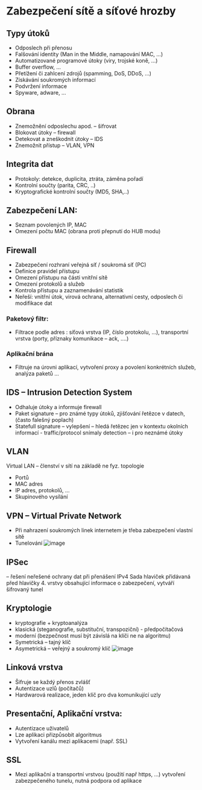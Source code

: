# Zabezpečení sítě a síťové hrozby
## Typy útoků
- Odposlech při přenosu
- Falšování identity (Man in the Middle, namapování MAC, …)
- Automatizované programové útoky (viry, trojské koně, …)
- Buffer overflow, …
- Přetížení či zahlcení zdrojů (spamming, DoS, DDoS, …)
- Získávání soukromých informací
- Podvržení informace
- Spyware, adware, …

## Obrana
- Znemožnění odposlechu apod. – šifrovat
- Blokovat útoky – firewall
- Detekovat a zneškodnit útoky – IDS
- Znemožnit přístup – VLAN, VPN

## Integrita dat
- Protokoly: detekce, duplicita, ztráta, záměna pořadí
- Kontrolní součty (parita, CRC, ..)
- Kryptografické kontrolní součty (MD5, SHA,..)

## Zabezpečení LAN:
- Seznam povolených IP, MAC
- Omezení počtu MAC (obrana proti přepnutí do HUB modu)

## Firewall  
- Zabezpečení rozhraní veřejná síť / soukromá síť (PC)
- Definice pravidel přístupu
- Omezení přístupu na části vnitřní sítě
- Omezení protokolů a služeb
- Kontrola přístupu a zaznamenávání statistik
- Neřeší: vnitřní útok, virová ochrana, alternativní cesty, odposlech či modifikace dat

### Paketový filtr:
- Filtrace podle adres : síťová vrstva (IP, číslo protokolu, …), transportní vrstva (porty, příznaky komunikace – ack, ….)

### Aplikační brána
- Filtruje na úrovni aplikací, vytvoření proxy a povolení konkrétních služeb, analýza paketů …

## IDS – Intrusion Detection System
- Odhaluje útoky a informuje firewall
- Paket signature – pro známé typy útoků, zjišťování řetězce v datech, (často falešný poplach)
- Statefull signature – vylepšení – hledá řetězec jen v kontextu okolních informací - 	traffic/protocol snímaly detection – i pro neznámé útoky

## VLAN
Virtual LAN – členství v sítí na základě ne fyz. topologie
- Portů
- MAC adres
- IP adres, protokolů, …
- Skupinového vysílání

## VPN – Virtual Private Network
- Při nahrazení soukromých linek internetem je třeba zabezpečení vlastní sítě
- Tunelování
![image](https://user-images.githubusercontent.com/44552607/114372540-f77a3580-9b81-11eb-9ab3-d7c15a0b67e8.png)

## IPSec
– řešení neřešené ochrany dat při přenášení IPv4
Sada hlaviček přidávaná před hlavičky 4. vrstvy obsahující informace o zabezpečení, vytváří šifrovaný tunel

## Kryptologie
- kryptografie + kryptoanalýza
- klasická (steganografie, substituční, transpoziční) - předpočítačová
- moderní (bezpečnost musí být závislá na klíči ne na algoritmu)
- Symetrická – tajný klíč
- Asymetrická – veřejný a soukromý klíč
![image](https://user-images.githubusercontent.com/44552607/114372568-ff39da00-9b81-11eb-8244-946d136c4a85.png)

## Linková vrstva
- Šifruje se každý přenos zvlášť
- Autentizace uzlů (počítačů)
- Hardwarová realizace, jeden klíč pro dva komunikující uzly

## Presentační, Aplikační vrstva:
- Autentizace uživatelů
- Lze aplikaci přizpůsobit algoritmus
- Vytvoření kanálu mezi aplikacemi (např. SSL)

## SSL
- Mezi aplikační a transportní vrstvou (použití např https, …) vytvoření zabezpečeného tunelu, nutná podpora od aplikace
